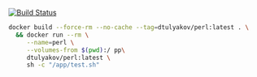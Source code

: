 [![Build Status](https://travis-ci.org/dtulyakov/docker-perl.svg?branch=master)](https://travis-ci.org/dtulyakov/docker-perl)

```BASH
docker build --force-rm --no-cache --tag=dtulyakov/perl:latest . \
  && docker run --rm \
     --name=perl \
     --volumes-from $(pwd):/ pp\
     dtulyakov/perl:latest \
     sh -c "/app/test.sh"

```
